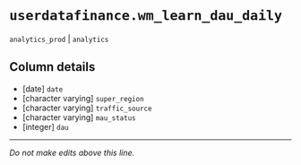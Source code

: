 # `userdatafinance.wm_learn_dau_daily`
`analytics_prod` | `analytics`

## Column details
* [date]      `date`
* [character varying] `super_region`
* [character varying] `traffic_source`
* [character varying] `mau_status`
* [integer]   `dau`

-------------------------------------------------------------------------------
*Do not make edits above this line.*
